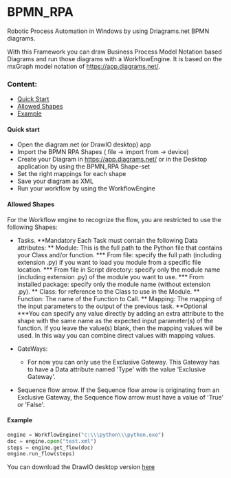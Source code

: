 # BPMN_RPA
Robotic Process Automation in Windows by using Driagrams.net BPMN diagrams.

With this Framework you can draw Business Process Model Notation based Diagrams and run those diagrams with a WorkflowEngine.
It is based on the mxGraph model notation of https://app.diagrams.net/.

### Content:
* [Quick Start](#Quick-start)
* [Allowed Shapes](#Allowed-Shapes)
* [Example](#Example)


#### Quick start
- Open the diagram.net (or DrawIO desktop) app
- Import the BPMN RPA Shapes ( file -> import from -> device)
- Create your Diagram in https://app.diagrams.net/ or in the Desktop application by using the BPMN_RPA Shape-set
- Set the right mappings for each shape
- Save your diagram as XML
- Run your workflow by using the WorkflowEngine

#### Allowed Shapes
For the Workflow engine to recognize the flow, you are restricted to use the following Shapes:

* Tasks.
    **Mandatory
    Each Task must contain the following Data attributes:
    ** Module: This is the full path to the Python file that contains your Class and/or function.
    *** From file: specify the full path (including extension .py) if you want to load you module from a specific file location.
    *** From file in Script directory: specify only the module name (including extension .py) of the module you want to use.
    *** From installed package: specify only the module name (without extension .py).
    ** Class: for reference to the Class to use in the Module.
    ** Function: The name of the Function to Call.
    ** Mapping: The mapping of the input parameters to the output of the previous task.
    **Optional
    ***You can specify any value directly by adding an extra attribute to the shape with the same name as the expected input parameter(s) of the function. If you leave the value(s) blank, then the mapping values will be used. In this way you can combine direct values with mapping values.
    
* GateWays:
    * For now you can only use the Exclusive Gateway. This Gateway has to have a Data attribute named 'Type' with the value 'Exclusive Gateway'.
* Sequence flow arrow. If the Sequence flow arrow is originating from an Exclusive Gateway, the Sequence flow arrow must have a value of 'True' or 'False'.


#### Example

```Python
engine = WorkflowEngine("c:\\\python\\\python.exe")
doc = engine.open("test.xml")
steps = engine.get_flow(doc)
engine.run_flow(steps)
```

You can download the DrawIO desktop version [here](https://github.com/jgraph/drawio-desktop/releases)
